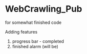 # WebCrawling_Pub
for somewhat finished code

Adding features
 1. progress bar - completed
 2. finished alarm (will be)
